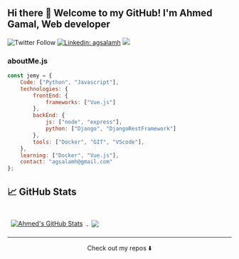 ## Hi there 👋 Welcome to my GitHub! I'm Ahmed Gamal, Web developer


![Twitter Follow](https://img.shields.io/twitter/follow/agsalamh?style=social)
[![Linkedin: agsalamh](https://img.shields.io/badge/-agsalamh-blue?style=flat-square&logo=Linkedin&logoColor=white&link=https://www.linkedin.com/in/agsalamh/)](https://www.linkedin.com/in/agsalamh/)
![](https://visitor-badge.glitch.me/badge?page_id=agsalamh.agsalamh)

### aboutMe.js

```javascript
const jemy = {
    Code: ["Python", "Javascript"],
    technologies: {
        frontEnd: {
            frameworks: ["Vue.js"]
        },
        backEnd: {
            js: ["node", "express"],
            python: ["Django", "DjangoRestFramework"]
        },
        tools: ["Docker", "GIT", "VScode"],
    },
    learning: ["Docker", "Vue.js"],
    contact: "agsalamh@gmail.com"
};
```

## &#x1f4c8; GitHub Stats
<br>

<a href="https://github.com/agsalamh">
  <img align="center" style="margin:0.5rem" src="https://github-readme-stats.vercel.app/api?username=agsalamh&show_icons=true&line_height=27&count_private=true&title_color=ffffff&text_color=c9cacc&icon_color=4AB097&bg_color=1A2B34" alt="Ahmed's GitHub Stats" />
</a>
<a href="https://github.com/agsalamh">
  <img align="center" style="margin:0.5rem" src="https://github-readme-stats.vercel.app/api/top-langs/?username=agsalamh&layout=compact&title_color=ffffff&text_color=c9cacc&icon_color=4AB197&bg_color=1A2B34" />
</a>

<br>

---

<p align="center">
Check out my repos ⬇️  
</p>
